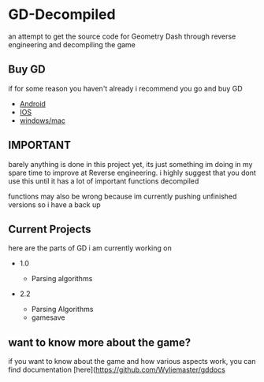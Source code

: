 # GD-Decompiled
 an attempt to get the source code for Geometry Dash through reverse engineering and decompiling the game

## Buy GD

if for some reason you haven't already i recommend you go and buy GD

- [Android](https://play.google.com/store/apps/details?id=com.robtopx.geometryjump&hl=en_GB&gl=US)
- [IOS](https://apps.apple.com/us/app/geometry-dash/id625334537)
- [windows/mac](https://store.steampowered.com/app/322170/Geometry_Dash/)

## IMPORTANT

barely anything is done in this project yet, its just something im doing in my spare time to improve at Reverse engineering. i highly suggest that you dont use this until it has a lot of important functions decompiled

functions may also be wrong because im currently pushing unfinished versions so i have a back up

## Current Projects

here are the parts of GD i am currently working on

- 1.0
    - Parsing algorithms

- 2.2
    - Parsing Algorithms
    - gamesave

## want to know more about the game?

if you want to know about the game and how various aspects work, you can find documentation [here](https://github.com/Wyliemaster/gddocs